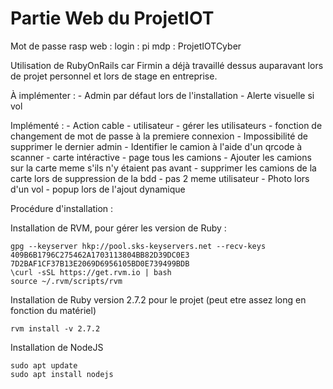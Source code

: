 # Partie Web du ProjetIOT
Mot de passe rasp web :
login :     pi
mdp :       ProjetIOTCyber

Utilisation de RubyOnRails car Firmin a déjà travaillé dessus auparavant lors de projet personnel et lors de stage en entreprise.

À implémenter :
    - Admin par défaut lors de l'installation
    - Alerte visuelle si vol

Implémenté :
    - Action cable
    - utilisateur
    - gérer les utilisateurs
    - fonction de changement de mot de passe à la premiere connexion
    - Impossibilité de supprimer le dernier admin
    - Identifier le camion à l'aide d'un qrcode à scanner
    - carte intéractive
    - page tous les camions
    - Ajouter les camions sur la carte meme s'ils n'y étaient pas avant
    - supprimer les camions de la carte lors de suppression de la bdd
    - pas 2 meme utilisateur
    - Photo lors d'un vol
    - popup lors de l'ajout dynamique

Procédure d'installation :

Installation de RVM, pour gérer les version de Ruby :

    gpg --keyserver hkp://pool.sks-keyservers.net --recv-keys 409B6B1796C275462A1703113804BB82D39DC0E3 7D2BAF1CF37B13E2069D6956105BD0E739499BDB
    \curl -sSL https://get.rvm.io | bash
    source ~/.rvm/scripts/rvm

Installation de Ruby version 2.7.2 pour le projet (peut etre assez long en fonction du matériel)

    rvm install -v 2.7.2

Installation de NodeJS

    sudo apt update
    sudo apt install nodejs